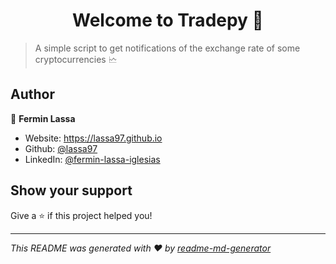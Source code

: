 <h1 align="center">Welcome to Tradepy 👋</h1>
<p>
</p>

> A simple script to get notifications of the exchange rate of some cryptocurrencies 🗠

## Author

👤 **Fermin Lassa**

* Website: https://lassa97.github.io
* Github: [@lassa97](https://github.com/lassa97)
* LinkedIn: [@fermin-lassa-iglesias](https://linkedin.com/in/fermin-lassa-iglesias)

## Show your support

Give a ⭐️ if this project helped you!

***
_This README was generated with ❤️ by [readme-md-generator](https://github.com/kefranabg/readme-md-generator)_